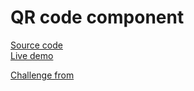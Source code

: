 # QR code component

[Source code](https://github.com/chriskodehub/FEM-1_QR-code-component/)  
[Live demo](https://chriskodehub.github.io/FEM-1_QR-code-component/)  

[Challenge from](https://www.frontendmentor.io/solutions/qr-code-component-g0YvCa7rB)
